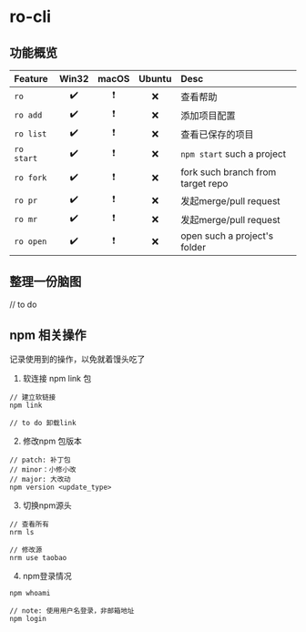 # ro-cli

## 功能概览

Feature     | Win32 | macOS | Ubuntu | Desc 
:-          |  :-:  |  :-:  |   :-:  | :-
`ro`        |  ✔️   |   ❗   |   ❌  | 查看帮助 
`ro add`    |  ✔️   |   ❗   |   ❌  | 添加项目配置
`ro list`   |  ✔️   |   ❗   |   ❌  | 查看已保存的项目
`ro start`  |  ✔️   |   ❗   |   ❌  | `npm start` such a project
`ro fork`   |  ✔️   |   ❗   |   ❌  | fork such branch from target repo
`ro pr`     |  ✔️   |   ❗   |   ❌  | 发起merge/pull request
`ro mr`     |  ✔️   |   ❗   |   ❌  | 发起merge/pull request
`ro open`   |  ✔️   |   ❗   |   ❌  | open such a project's folder




## 整理一份脑图
// to do


## npm 相关操作
记录使用到的操作，以免就着馒头吃了

1. 软连接 npm link 包
```shell
// 建立软链接
npm link

// to do 卸载link
```

2. 修改npm 包版本
```shell
// patch: 补丁包
// minor：小修小改
// major: 大改动
npm version <update_type>
```

3. 切换npm源头
```shell
// 查看所有
nrm ls

// 修改源
nrm use taobao
```

4. npm登录情况
```shell
npm whoami

// note: 使用用户名登录，非邮箱地址
npm login
```